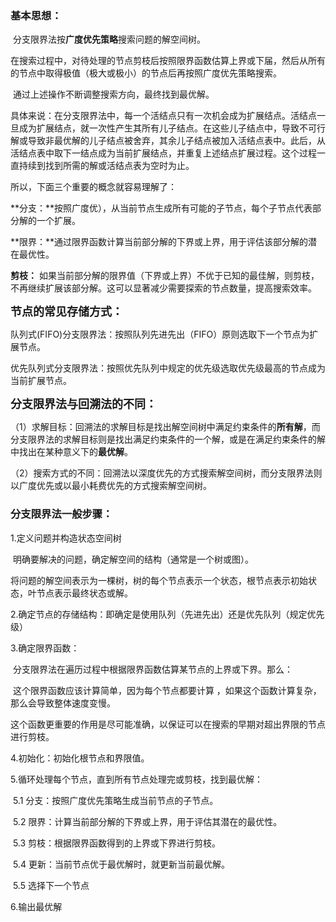### 基本思想：

​	分支限界法按**广度优先策略**搜索问题的解空间树。

​	在搜索过程中，对待处理的节点剪枝后按照限界函数估算上界或下届，然后从所有的节点中取得极值（极大或极小）的节点后再按照广度优先策略搜索。

​	通过上述操作不断调整搜索方向，最终找到最优解。

​	具体来说：在分支限界法中，每一个活结点只有一次机会成为扩展结点。活结点一旦成为扩展结点，就一次性产生其所有儿子结点。在这些儿子结点中，导致不可行解或导致非最优解的儿子结点被舍弃，其余儿子结点被加入活结点表中。此后，从活结点表中取下一结点成为当前扩展结点，并重复上述结点扩展过程。这个过程一直持续到找到所需的解或活结点表为空时为止。

所以，下面三个重要的概念就容易理解了：

**分支：**按照广度优），从当前节点生成所有可能的子节点，每个子节点代表部分解的一个扩展。

**限界：**通过限界函数计算当前部分解的下界或上界，用于评估该部分解的潜在最优性。

**剪枝：** 如果当前部分解的限界值（下界或上界）不优于已知的最佳解，则剪枝，不再继续扩展该部分解。这可以显著减少需要探索的节点数量，提高搜索效率。

<font size='4'>**节点的常见存储方式：**</font>

​	队列式(FIFO)分支限界法：按照队列先进先出（FIFO）原则选取下一个节点为扩展节点。

​	优先队列式分支限界法：按照优先队列中规定的优先级选取优先级最高的节点成为当前扩展节点。

<font size='4'>**分支限界法与回溯法的不同：**</font>

（1）求解目标：回溯法的求解目标是找出解空间树中满足约束条件的**所有解**，而分支限界法的求解目标则是找出满足约束条件的一个解，或是在满足约束条件的解中找出在某种意义下的**最优解**。

（2）搜索方式的不同：回溯法以深度优先的方式搜索解空间树，而分支限界法则以广度优先或以最小耗费优先的方式搜索解空间树。



### 分支限界法一般步骤：

1.定义问题并构造状态空间树

​	明确要解决的问题，确定解空间的结构（通常是一个树或图）。

​	将问题的解空间表示为一棵树，树的每个节点表示一个状态，根节点表示初始状态，叶节点表示最终状态或解。

2.确定节点的存储结构：即确定是使用队列（先进先出）还是优先队列（规定优先级）

3.确定限界函数：

​	分支限界法在遍历过程中根据限界函数估算某节点的上界或下界。那么：

​		这个限界函数应该计算简单，因为每个节点都要计算 ，如果这个函数计算复杂，那么会导致整体速度变慢。

​		这个函数更重要的作用是尽可能准确，以保证可以在搜索的早期对超出界限的节点进行剪枝。

4.初始化：初始化根节点和界限值。

5.循环处理每个节点，直到所有节点处理完或剪枝，找到最优解：

​	5.1 分支：按照广度优先策略生成当前节点的子节点。

​	5.2 限界：计算当前部分解的下界或上界，用于评估其潜在的最优性。

​	5.3 剪枝：根据限界函数得到的上界或下界进行剪枝。

​	5.4 更新：当前节点优于最优解时，就更新当前最优解。

​	5.5 选择下一个节点

6.输出最优解

